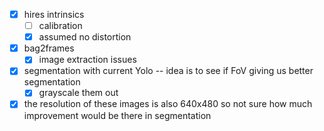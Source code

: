 - [x] hires intrinsics 
	- [ ] calibration
	- [x] assumed no distortion
- [x] bag2frames 
	- [x] image extraction issues
- [x] segmentation with current Yolo -- idea is to see if FoV giving us better segmentation
	- [x] grayscale them out 
- [x] the resolution of these images is also 640x480 so not sure how much improvement would be there in segmentation 
